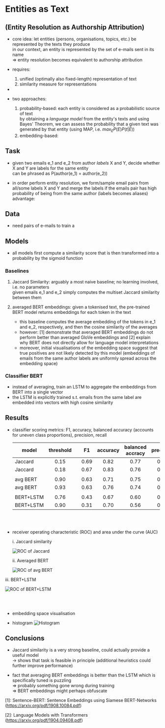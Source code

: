 # Entities as Text
## (Entity Resolution as Authorship Attribution)

- core idea: let entities (persons, organisations, topics, etc.) be represented by the texts they produce <br>
    in our context, an entity is represented by the set of e-mails sent in its name <br>
    => entity resolution becomes equivalent to authorship attribution
    
- requires: 
   1. unified (optimally also fixed-length) representation of text
   2. similarity measure for representations
   
- 
   
- two approaches:
   1. probability-based: each entity is considered as a probabilistic source of text <br>
      by obtaining a _language model_ from the entity's texts and using Bayes' Theorem, we can assess the probability
      that a given text was generated by that entity (using MAP, i.e. $max_E P(E)P(t|E)$)
   2. embedding-based: 



## Task

- given two emails e_1 and e_2 from author _labels_ X and Y, decide whether X and Y are labels for the same entity <br>
  can be phrased as P(author(e_1) = author(e_2))

- in order perform entity resolution, we form/sample email pairs from all/some labels X and Y and merge the labels if the emails pair has high probability of being from the same author (labels becomes aliases) <br>
    advantage: 
 
## Data

- need pairs of e-mails to train a 


## Models

- all models first compute a similarity score that is then transformed into a probability by the sigmoid function


### Baselines

 1. Jaccard Similarity: arguably a most naive baseline; no learning involved, i.e. no parameters <br>
    given emails e_1 and e_2 simply computes the multiset Jaccard similarity between them
   
 2. averaged BERT embeddings: given a tokenised text, the pre-trained BERT model returns embeddings for each token in the text
    - this baseline computes the average embedding of the tokens in e_1 and e_2, respectively, and then the cosine similarity of the averages
    - however: [1] demonstrate that averaged BERT embeddings do not perform better than averaged GloVe embeddings and [2] explain why BERT does not directly allow for language model interpretations
    - moreover, initial visualisations of the embedding space suggest that true positives are not likely detected by this model (embeddings of emails from the same author labels are uniformly spread across the embedding space)
    
    
### Classifier BERT

 - instead of averaging, train an LSTM to aggregate the embeddings from BERT into a single vector
 - the LSTM is explicitly trained s.t. emails from the same label are embedded into vectors with high cosine similarity
    
    
## Results


 - classifier scoring metrics: F1, accuracy, balanced accuracy (accounts for uneven class proportions), precision, recall
 

   | model     | threshold |   |  F1  | accuracy | balanced accracy | precision | recall |
   |-----------|:---------:|---|:----:|:--------:|:----------------:|:---------:|:------:|
   | Jaccard   |    0.15   |   | 0.69 |   0.82   |       0.77       |    0.72   |  0.66  |
   | Jaccard   |    0.18   |   | 0.67 |   0.83   |       0.76       |    0.81   |  0.57  |
   |           |           |   |      |          |                  |           |        |
   | avg BERT  |    0.90   |   | 0.63 |   0.71   |       0.75       |    0.51   |  0.83  |
   | avg BERT  |    0.93   |   | 0.63 |   0.76   |       0.74       |   0.59    |  0.69  |
   |           |           |   |      |          |                  |           |        |
   | BERT+LSTM |    0.76   |   | 0.43 |   0.67   |       0.60       |   0.44    |  0.42  |
   | BERT+LSTM |    0.90   |   | 0.31 |   0.70   |       0.56       |   0.49    |  0.23  |
   
   <br><br>
   
   
 - receiver operating characteristic (ROC) and area under the curve (AUC) 
 
   i. Jaccard similarity <br>
   
   ![ROC of Jaccard](https://github.com/pgroth/conversationkg/blob/master/embeddings_for_the_people/classifier_BERT/results/images/ROC_Jaccard.png)

   ii. Averaged BERT <br>
   
   ![ROC of avg BERT](https://github.com/pgroth/conversationkg/blob/master/embeddings_for_the_people/classifier_BERT/results/images/ROC_avg_BERT.png)
  
  iii. BERT+LSTM <br>
  
  ![ROC of BERT+LSTM](https://github.com/pgroth/conversationkg/blob/master/embeddings_for_the_people/classifier_BERT/results/images/ROC_LSTM%2BBERT.png)

   <br><br>
   
 - embedding space visualisation

 - histogram 
 ![Histogram](https://github.com/pgroth/conversationkg/blob/master/embeddings_for_the_people/classifier_BERT/results/images/negative_positive_histograms_LSTM%2BBERT.png)

## Conclusions

 - Jaccard similarity is a very strong baseline, could actually provide a useful model <br>
   -> shows that task is feasible in principle (additional heuristics could further improve performance)
 
 - fact that averaging BERT embeddings is better than the LSTM which is specifically tuned is puzzling <br>
   => probably something gone wrong during training <br>
   => BERT embeddings might perhaps obfuscate 
   



[1]: Sentence-BERT: Sentence Embeddings using Siamese BERT-Networks (https://arxiv.org/pdf/1908.10084.pdf)

[2]: Language Models with Transformers (https://arxiv.org/pdf/1904.09408.pdf)
